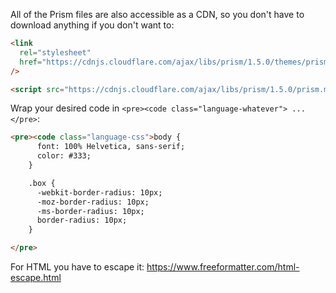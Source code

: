 
All of the Prism files are also accessible as a CDN, so you don't have to download anything if you don't want to:

```html
<link
  rel="stylesheet"
  href="https://cdnjs.cloudflare.com/ajax/libs/prism/1.5.0/themes/prism.min.css"
/>

<script src="https://cdnjs.cloudflare.com/ajax/libs/prism/1.5.0/prism.min.js"></script>
```


Wrap your desired code in `<pre><code class="language-whatever"> ... </pre>`:

```html
<pre><code class="language-css">body {
      font: 100% Helvetica, sans-serif;
      color: #333;
    }

    .box {
      -webkit-border-radius: 10px;
      -moz-border-radius: 10px;
      -ms-border-radius: 10px;
      border-radius: 10px;
    }

</pre>
```

For HTML you have to escape it: https://www.freeformatter.com/html-escape.html
